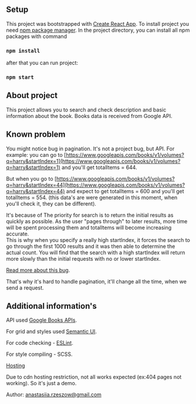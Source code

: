 ## Setup

This project was bootstrapped with [Create React App](https://github.com/facebook/create-react-app).
To install project you need [npm package manager](https://nodejs.org/en/download/).
In the project directory, you can install all npm packages with command
### `npm install`
after that you can run project:
### `npm start`

## About project

This project allows you to search and check description and basic information about the book.
Books data is received from Google API.

## Known problem

You might notice bug in pagination. It's not a project bug, but API.
For example:
you can go to [https://www.googleapis.com/books/v1/volumes?q=harry&startIndex=1](https://www.googleapis.com/books/v1/volumes?q=harry&startIndex=1)
and you'll get totalItems = 644.

But when you go to [https://www.googleapis.com/books/v1/volumes?q=harry&startIndex=44](https://www.googleapis.com/books/v1/volumes?q=harry&startIndex=44)
and expect to get totalItems = 600 and you'll get totalItems = 554.
(this data's are were generated in this moment, when you'll check it, they can be different).


It's because of The priority for search is to return the initial results as quickly as possible. 
As the user "pages through" to later results, more time will be spent processing them and 
totalItems will become increasing accurate.  
This is why when you specify a really high startIndex, 
it forces the search to go through the first 1000 results and it was then able 
to determine the actual count.  You will find that the search with a high startIndex will 
return more slowly than the initial requests with no or lower startIndex.

[Read more about this bug](https://productforums.google.com/forum/#!topic/books-api/Y_uEJhohJCc).

That's why it's hard to handle pagination, it'll change all the time, when we send a request. 

## Additional information's

API used [Google Books APIs](https://developers.google.com/books/docs/overview).

For grid and styles used [Semantic UI](https://semantic-ui.com/).

For code checking - [ESLint](https://www.npmjs.com/package/eslint).

For style compiling - SCSS.

[Hosting](https://flashy-base-9053.roast.io/)

Due to cdn hosting restriction, not all works expected
(ex:404 pages not working). So it's just a demo.


Author: anastasiia.rzeszow@gmail.com